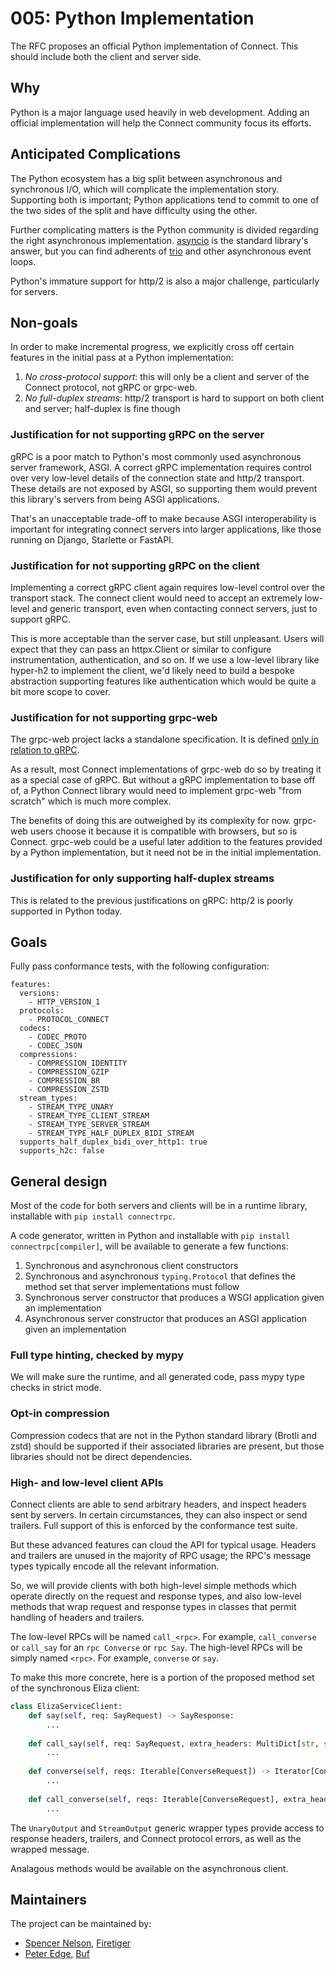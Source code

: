 # 005: Python Implementation

The RFC proposes an official Python implementation of Connect.
This should include both the client and server side.

## Why

Python is a major language used heavily in web development.
Adding an official implementation will help the Connect community focus its efforts.

## Anticipated Complications


The Python ecosystem has a big split between asynchronous and synchronous I/O, which will complicate the implementation story.
Supporting both is important; Python applications tend to commit to one of the two sides of the split and have difficulty using the other.

Further complicating matters is the Python community is divided regarding the right asynchronous implementation.
[asyncio](https://docs.python.org/3/library/asyncio.html) is the standard library's answer, but you can find adherents of [trio](https://trio.readthedocs.io/en/stable/) and other asynchronous event loops.

Python's immature support for http/2 is also a major challenge, particularly for servers.

## Non-goals

In order to make incremental progress, we explicitly cross off certain features in the initial pass at a Python implementation:

1. *No cross-protocol support*: this will only be a client and server of the Connect protocol, not gRPC or grpc-web.
2. *No full-duplex streams*: http/2 transport is hard to support on both client and server; half-duplex is fine though

### Justification for not supporting gRPC on the server

gRPC is a poor match to Python's most commonly used asynchronous server framework, ASGI.
A correct gRPC implementation requires control over very low-level details of the connection state and http/2 transport.
These details are not exposed by ASGI, so supporting them would prevent this library's servers from being ASGI applications.

That's an unacceptable trade-off to make because ASGI interoperability is important for integrating connect servers into larger applications, like those running on Django, Starlette or FastAPI.

### Justification for not supporting gRPC on the client

Implementing a correct gRPC client again requires low-level control over the transport stack.
The connect client would need to accept an extremely low-level and generic transport, even when contacting connect servers, just to support gRPC.

This is more acceptable than the server case, but still unpleasant.
Users will expect that they can pass an httpx.Client or similar to configure instrumentation, authentication, and so on.
If we use a low-level library like hyper-h2 to implement the client, we'd likely need to build a bespoke abstraction supporting features like authentication which would be quite a bit more scope to cover.

### Justification for not supporting grpc-web

The grpc-web project lacks a standalone specification.
It is defined [only in relation to gRPC](https://github.com/grpc/grpc/blob/6c7e2a94f99747950397258a8de005a3d90210a1/doc/PROTOCOL-WEB.md).

As a result, most Connect implementations of grpc-web do so by treating it as a special case of gRPC.
But without a gRPC implementation to base off of, a Python Connect library would need to implement grpc-web "from scratch" which is much more complex.

The benefits of doing this are outweighed by its complexity for now.
grpc-web users choose it because it is compatible with browsers, but so is Connect.
grpc-web could be a useful later addition to the features provided by a Python implementation, but it need not be in the initial implementation.

### Justification for only supporting half-duplex streams

This is related to the previous justifications on gRPC: http/2 is poorly supported in Python today.

## Goals

Fully pass conformance tests, with the following configuration:
```
features:
  versions:
    - HTTP_VERSION_1
  protocols:
    - PROTOCOL_CONNECT
  codecs:
    - CODEC_PROTO
    - CODEC_JSON
  compressions:
    - COMPRESSION_IDENTITY
    - COMPRESSION_GZIP
    - COMPRESSION_BR
    - COMPRESSION_ZSTD
  stream_types:
    - STREAM_TYPE_UNARY
    - STREAM_TYPE_CLIENT_STREAM
    - STREAM_TYPE_SERVER_STREAM
    - STREAM_TYPE_HALF_DUPLEX_BIDI_STREAM
  supports_half_duplex_bidi_over_http1: true
  supports_h2c: false
```

## General design

Most of the code for both servers and clients will be in a runtime library, installable with `pip install connectrpc`.

A code generator, written in Python and installable with `pip install connectrpc[compiler]`, will be available to generate a few functions:

1. Synchronous and asynchronous client constructors
2. Synchronous and asynchronous `typing.Protocol` that defines the method set that server implementations must follow
3. Synchronous server constructor that produces a WSGI application given an implementation
4. Asynchronous server constructor that produces an ASGI application given an implementation

### Full type hinting, checked by mypy

We will make sure the runtime, and all generated code, pass mypy type checks in strict mode.

### Opt-in compression

Compression codecs that are not in the Python standard library (Brotli and zstd) should be supported if their associated libraries are present, but those libraries should not be direct dependencies.

### High- and low-level client APIs

Connect clients are able to send arbitrary headers, and inspect headers sent by servers.
In certain circumstances, they can also inspect or send trailers.
Full support of this is enforced by the conformance test suite.

But these advanced features can cloud the API for typical usage.
Headers and trailers are unused in the majority of RPC usage; the RPC's message types typically encode all the relevant information.

So, we will provide clients with both high-level simple methods which operate directly on the request and response types, and also low-level methods that wrap request and response types in classes that permit handling of headers and trailers.

The low-level RPCs will be named `call_<rpc>`. For example, `call_converse` or `call_say` for an `rpc Converse` or `rpc Say`.
The high-level RPCs will be simply named `<rpc>`. For example, `converse` or `say`.

To make this more concrete, here is a portion of the proposed method set of the synchronous Eliza client:
```python
class ElizaServiceClient:
	def say(self, req: SayRequest) -> SayResponse:
		...
	
	def call_say(self, req: SayRequest, extra_headers: MultiDict[str, str], timeout_seconds: float) -> UnaryOutput[SayResponse]:
		...
		
	def converse(self, reqs: Iterable[ConverseRequest]) -> Iterator[ConverseResponse]:
		...
		
	def call_converse(self, reqs: Iterable[ConverseRequest], extra_headers: MultiDict[str, str], timeout_seconds: float) -> StreamOutput[ConverseResponse]:
		...
```

The `UnaryOutput` and `StreamOutput` generic wrapper types provide access to response headers, trailers, and Connect protocol errors, as well as the wrapped message.

Analagous methods would be available on the asynchronous client.

## Maintainers

The project can be maintained by:

- [Spencer Nelson](https://github.com/spenczar), [Firetiger](https://firetiger.com)
- [Peter Edge](https://github.com/bufdev), [Buf](https://buf.build)
